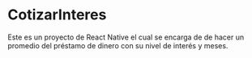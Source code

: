 # CotizarInteres
Este es un proyecto de React Native el cual se encarga de de hacer un promedio del préstamo de dinero con su nivel de interés y meses.
